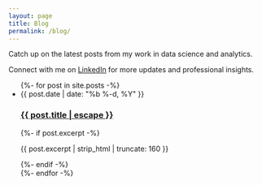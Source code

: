 ```yaml
---
layout: page
title: Blog
permalink: /blog/
---
```


Catch up on the latest posts from my work in data science and analytics.

Connect with me on [LinkedIn](https://www.linkedin.com/in/psharma13/) for more updates and professional insights.

<ul class="post-list">
  {%- for post in site.posts -%}
  <li>
    <span class="post-meta">{{ post.date | date: "%b %-d, %Y" }}</span>
    <h3>
      <a class="post-link" href="{{ post.url | relative_url }}">
        {{ post.title | escape }}
      </a>
    </h3>
    {%- if post.excerpt -%}
    <p>{{ post.excerpt | strip_html | truncate: 160 }}</p>
    {%- endif -%}
  </li>
  {%- endfor -%}
</ul>
